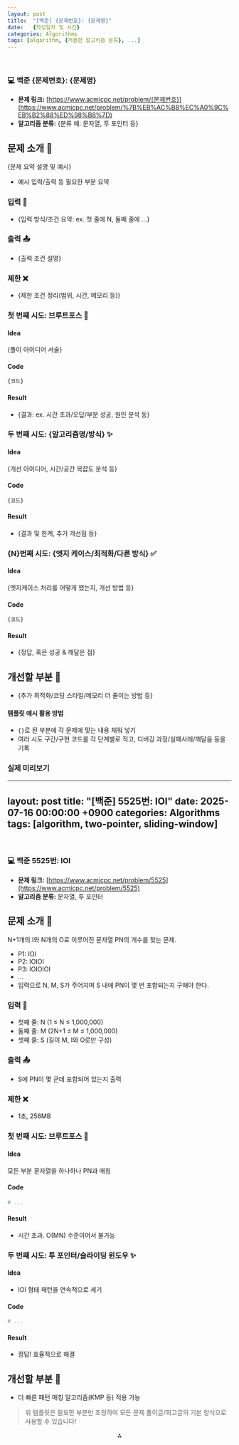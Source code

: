 ```yaml
---
layout: post
title:  "[백준] {문제번호}: {문제명}"
date:   {작성일자 및 시간}
categories: Algorithms
tags: [algorithm, {적용한 알고리즘 분류}, ...]
---
```


<br>

### 💻 백준 {문제번호}: {문제명}

- **문제 링크:** [https://www.acmicpc.net/problem/{문제번호}](https://www.acmicpc.net/problem/%7B%EB%AC%B8%EC%A0%9C%EB%B2%88%ED%98%B8%7D)
- **알고리즘 분류:** {분류 예: 문자열, 투 포인터 등}


## 문제 소개 🧐

{문제 요약 설명 및 예시}

- 예시 입력/출력 등 필요한 부분 요약


### 입력 📝

- {입력 방식/조건 요약: ex. 첫 줄에 N, 둘째 줄에 ...}


### 출력 📤

- {출력 조건 설명}


### 제한 ❌

- {제한 조건 정리(범위, 시간, 메모리 등)}


### 첫 번째 시도: 브루트포스 👊

#### Idea

{풀이 아이디어 서술}

#### Code

```python
{코드}
```


#### Result

- {결과: ex. 시간 초과/오답/부분 성공, 원인 분석 등}


### 두 번째 시도: {알고리즘명/방식} ✨

#### Idea

{개선 아이디어, 시간/공간 복잡도 분석 등}

#### Code

```python
{코드}
```


#### Result

- {결과 및 한계, 추가 개선점 등}


### {N}번째 시도: {엣지 케이스/최적화/다른 방식} ✅

#### Idea

{엣지케이스 처리를 어떻게 했는지, 개선 방법 등}

#### Code

```python
{코드}
```


#### Result

- {정답, 혹은 성공 \& 깨달은 점}


## 개선할 부분 🤔

- {추가 최적화/코딩 스타일/메모리 더 줄이는 방법 등}


#### 템플릿 예시 활용 방법

- `{}`로 된 부분에 각 문제에 맞는 내용 채워 넣기
- 여러 시도 구간/구현 코드를 각 단계별로 적고, 디버깅 과정/실패사례/깨달음 등을 기록


### 실제 미리보기


---
layout: post
title:  "[백준] 5525번: IOI"
date:   2025-07-16 00:00:00 +0900
categories: Algorithms
tags: [algorithm, two-pointer, sliding-window]
---

<br>

### 💻 백준 5525번: IOI

- **문제 링크:** [https://www.acmicpc.net/problem/5525](https://www.acmicpc.net/problem/5525)
- **알고리즘 분류:** 문자열, 투 포인터


## 문제 소개 🧐

N+1개의 I와 N개의 O로 이루어진 문자열 PN의 개수를 찾는 문제.

- P1: IOI
- P2: IOIOI
- P3: IOIOIOI
- ...
- 입력으로 N, M, S가 주어지며 S 내에 PN이 몇 번 포함되는지 구해야 한다.


### 입력 📝

- 첫째 줄: N (1 ≤ N ≤ 1,000,000)
- 둘째 줄: M (2N+1 ≤ M ≤ 1,000,000)
- 셋째 줄: S (길이 M, I와 O로만 구성)


### 출력 📤

- S에 PN이 몇 군데 포함되어 있는지 출력


### 제한 ❌

- 1초, 256MB


### 첫 번째 시도: 브루트포스 👊

#### Idea

모든 부분 문자열을 하나하나 PN과 매칭

#### Code

```python
# ...
```


#### Result

- 시간 초과. O(MN) 수준이어서 불가능


### 두 번째 시도: 투 포인터/슬라이딩 윈도우 ✨

#### Idea

- IOI 형태 패턴을 연속적으로 세기


#### Code

```python
# ...
```


#### Result

- 정답! 효율적으로 해결


## 개선할 부분 🤔

- 더 빠른 패턴 매칭 알고리즘(KMP 등) 적용 가능

> 위 템플릿은 필요한 부분만 조정하여 모든 문제 풀이글/회고글의 기본 양식으로 사용할 수 있습니다!

<div style="text-align: center">⁂</div>

[^1]: https://www.acmicpc.net/problem/5525

